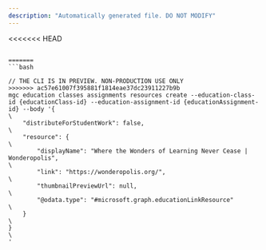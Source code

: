```yaml
---
description: "Automatically generated file. DO NOT MODIFY"
---
```


<<<<<<< HEAD
```cli

=======
```bash

// THE CLI IS IN PREVIEW. NON-PRODUCTION USE ONLY
>>>>>>> ac57e61007f395881f1814eae37dc23911227b9b
mgc education classes assignments resources create --education-class-id {educationClass-id} --education-assignment-id {educationAssignment-id} --body '{\
	"distributeForStudentWork": false,\
	"resource": {\
		"displayName": "Where the Wonders of Learning Never Cease | Wonderopolis",\
		"link": "https://wonderopolis.org/",\
		"thumbnailPreviewUrl": null,\
		"@odata.type": "#microsoft.graph.educationLinkResource"\
	}\
}\
'

```
